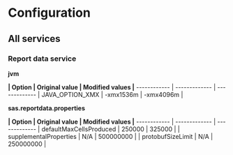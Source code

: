 # Configuration

## All services

### Report data service

**jvm**

**| Option | Original value | Modified values |**
------------ | ------------- | -------------
| JAVA_OPTION_XMX | -xmx1536m | -xmx4096m |


**sas.reportdata.properties**

**| Option | Original value | Modified values |**
------------ | ------------- | -------------
| defaultMaxCellsProduced | 250000 | 325000 |
| supplementalProperties | N/A | 500000000 |
| protobufSizeLimit | N/A | 250000000 |
